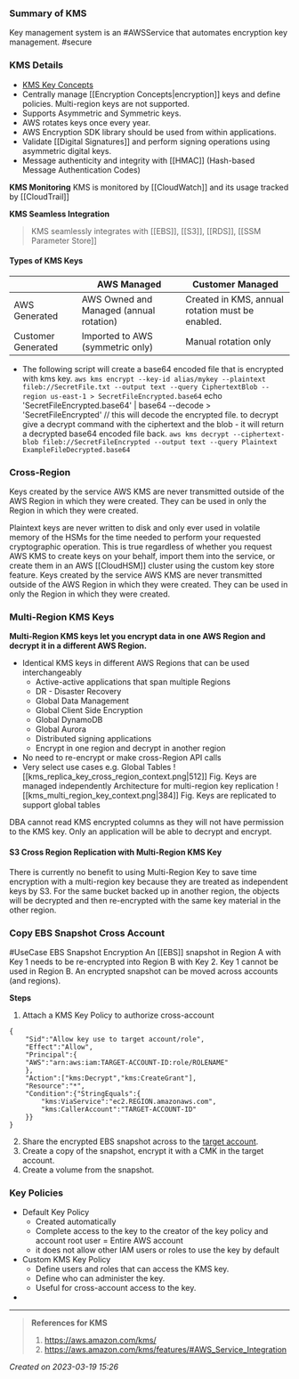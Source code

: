 ### Summary of KMS
Key management system is an #AWSService that automates encryption key management. #secure 

### KMS Details
- [KMS Key Concepts](https://docs.aws.amazon.com/kms/latest/developerguide/concepts.html)
- Centrally manage [[Encryption Concepts|encryption]] keys and define policies. Multi-region keys are not supported.
- Supports Asymmetric and Symmetric keys.
- AWS rotates keys once every year.
- AWS Encryption SDK library should be used from within applications.
- Validate [[Digital Signatures]] and perform signing operations using asymmetric digital keys.
- Message authenticity and integrity with [[HMAC]] (Hash-based Message Authentication Codes)

**KMS Monitoring**
KMS is monitored by [[CloudWatch]] and its usage tracked by [[CloudTrail]]

**KMS Seamless Integration**
>  KMS seamlessly integrates with [[EBS]], [[S3]], [[RDS]], [[SSM Parameter Store]]

#### Types of KMS Keys

|                    | AWS Managed           | Customer Managed |
| ------------------ | --------------------- | ---------------- |
| AWS Generated      | AWS Owned and Managed (annual rotation) | Created in KMS, annual rotation must be enabled.   |
| Customer Generated | Imported to AWS (symmetric only)        | Manual rotation only                |

- The following script will create a base64 encoded file that is encrypted with kms key.
	`aws kms encrypt --key-id alias/mykey --plaintext fileb://SecretFile.txt --output text --query CiphertextBlob --region us-east-1 > SecretFileEncrypted.base64` 
	echo 'SecretFileEncrypted.base64' | base64 --decode > 'SecretFileEncrypted' // this will decode the encrypted file.
to decrypt give a decrypt command with the ciphertext and the blob - it will return a decrypted base64 encoded file back.
`aws kms decrypt --ciphertext-blob fileb://SecretFileEncrypted --output text --query Plaintext ExampleFileDecrypted.base64`


### Cross-Region
Keys created by the service AWS KMS are never transmitted outside of the AWS Region in which they were created. They can be used in only the Region in which they were created.

Plaintext keys are never written to disk and only ever used in volatile memory of the HSMs for the time needed to perform your requested cryptographic operation. This is true regardless of whether you request AWS KMS to create keys on your behalf, import them into the service, or create them in an AWS [[CloudHSM]] cluster using the custom key store feature. Keys created by the service AWS KMS are never transmitted outside of the AWS Region in which they were created. They can be used in only the Region in which they were created.

### Multi-Region KMS Keys

**Multi-Region KMS keys let you encrypt data in one AWS Region and decrypt it in a different AWS Region.**

- Identical KMS keys in different AWS Regions that can be used interchangeably
	- Active-active applications that span multiple Regions
	- DR - Disaster Recovery
	- Global Data Management
	- Global Client Side Encryption
	- Global DynamoDB
	- Global Aurora
	- Distributed signing applications
	- Encrypt in one region and decrypt in another region
- No need to re-encrypt or make cross-Region API calls
- 
  Very select use cases e.g. Global Tables
![[kms_replica_key_cross_region_context.png|512]]
Fig. Keys are managed independently
Architecture for multi-region key replication
![[kms_multi_region_key_context.png|384]]
Fig. Keys are replicated to support global tables

DBA cannot read KMS encrypted columns as they will not have permission to the KMS key. Only an application will be able to decrypt and encrypt.

#### S3 Cross Region Replication with Multi-Region KMS Key
There is currently no benefit to using Multi-Region Key to save time encryption with a multi-region key because they are treated as independent keys by S3. For the same bucket backed up in another region, the objects will be decrypted and then re-encrypted with the same key material in the other region.

### Copy EBS Snapshot Cross Account
#UseCase EBS Snapshot Encryption
An [[EBS]] snapshot in Region A with Key 1 needs to be re-encrypted into Region B with Key 2. Key 1 cannot be used in Region B.
An encrypted snapshot can be moved across accounts (and regions).

**Steps**
1. Attach a KMS Key Policy to authorize cross-account
```
{
	"Sid":"Allow key use to target account/role",
	"Effect":"Allow",
	"Principal":{
	"AWS":"arn:aws:iam:TARGET-ACCOUNT-ID:role/ROLENAME"
	},
	"Action":["kms:Decrypt","kms:CreateGrant"],
	"Resource":"*",
	"Condition":{"StringEquals":{
		"kms:ViaService":"ec2.REGION.amazonaws.com",
		"kms:CallerAccount":"TARGET-ACCOUNT-ID"
	}}
}
```
2. Share the encrypted EBS snapshot across to the [target account](https://aws.amazon.com/blogs/aws/new-cross-account-copying-of-encrypted-ebs-snapshots/).
3. Create a copy of the snapshot, encrypt it with a CMK in the target account.
4. Create a volume from the snapshot.

### Key Policies
- Default Key Policy
	- Created automatically
	- Complete access to the key to the creator of the key policy and account root user = Entire AWS account
	- it does not allow other IAM users or roles to use the key by default
- Custom KMS Key Policy
	- Define users and roles that can access the KMS key.
	- Define who can administer the key.
	- Useful for cross-account access to the key.
- 
---
> **References for KMS**
> 1. https://aws.amazon.com/kms/
> 2. https://aws.amazon.com/kms/features/#AWS_Service_Integration
> 
 
*Created on 2023-03-19 15:26*

